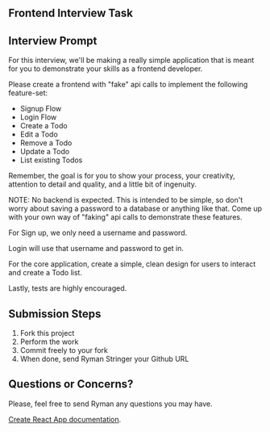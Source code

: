 ## Frontend Interview Task

## Interview Prompt
For this interview, we'll be making a really simple application that is meant
for you to demonstrate your skills as a frontend developer.

Please create a frontend with "fake" api calls to implement the following feature-set:

- Signup Flow
- Login Flow
- Create a Todo
- Edit a Todo
- Remove a Todo
- Update a Todo
- List existing Todos

Remember, the goal is for you to show your process, your creativity, attention to detail and quality, and a little bit of ingenuity.

NOTE: No backend is expected. This is intended to be simple, so don't worry about saving a password to a
database or anything like that. Come up with your own way of "faking" api calls to demonstrate these features.

For Sign up, we only need a username and password.

Login will use that username and password to get in.

For the core application, create a simple, clean design for users to interact and create a Todo list.

Lastly, tests are highly encouraged.

## Submission Steps
1. Fork this project
2. Perform the work
3. Commit freely to your fork
4. When done, send Ryman Stringer your Github URL

## Questions or Concerns?

Please, feel free to send Ryman any questions you may have. 

[Create React App documentation](https://facebook.github.io/create-react-app/docs/getting-started).

